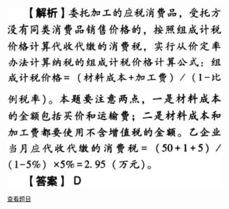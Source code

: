 ![](5dbd0ba78d6008330f4f80b7744c948e.png)

![](af6f142acdc60b61d8ddaf8ed4fbc0aa.png)

[查看题目](../C03.消费税.本章真题.md#26-题目)

